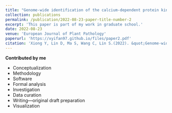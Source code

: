 ```yaml
---
title: "Genome-wide identification of the calcium-dependent protein kinase gene family in fragaria vesca and expression analysis under different biotic stresses."
collection: publications
permalink: /publication/2022-08-23-paper-title-number-2
excerpt: 'This paper is part of my work in graduate school.'
date: 2022-08-23
venue: 'European Journal of Plant Pathology'
paperurl: 'https://xyifan97.github.io/files/paper2.pdf'
citation: 'Xiong Y, Lin D, Ma S, Wang C, Lin S.(2022). &quot;Genome-wide identification of the calcium-dependent protein kinase gene family in fragaria vesca and expression analysis under different biotic stresses.&quot; <i>European Journal of Plant Pathology</i>. 164(2):283-98.'
---
```


**Contributed by me**  
 * Conceptualization
 * Methodology
 * Software
 * Formal analysis
 * Investigation
 * Data curation
 * Writing—original draft preparation
 * Visualization
